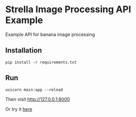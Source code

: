 # Strella Image Processing API Example
Example API for banana image processing

## Installation
```
pip install -r requirements.txt
```

## Run
```
uvicorn main:app --reload
```

Then visit http://127.0.0.1:8000

Or try it [here](https://strella_image_processing_api_example.deta.dev/)